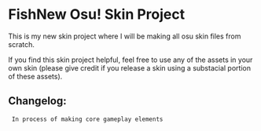 # FishNew Osu! Skin Project

This is my new skin project where I will be making all osu skin files from scratch.

If you find this skin project helpful, feel free to use any of the assets in your own skin (please give credit if you release a skin using a substacial portion of these assets).

Changelog:
-------
     In process of making core gameplay elements
